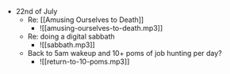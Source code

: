 - 22nd of July
	- Re: [[Amusing Ourselves to Death]]
		- ![[amusing-ourselves-to-death.mp3]]
	- Re: doing a digital sabbath
		- ![[sabbath.mp3]]
	- Back to 5am wakeup and 10+ poms of job hunting per day?
		- ![[return-to-10-poms.mp3]]